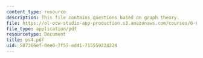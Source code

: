 ```yaml
---
content_type: resource
description: This file contains questions based on graph theory.
file: https://ol-ocw-studio-app-production.s3.amazonaws.com/courses/6-042j-mathematics-for-computer-science-fall-2005/587366ef0ee07f57ed41715559224224_ps4.pdf
file_type: application/pdf
resourcetype: Document
title: ps4.pdf
uid: 587366ef-0ee0-7f57-ed41-715559224224
---
```

